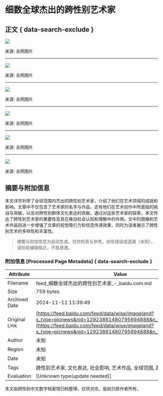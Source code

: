 # 细数全球杰出的跨性别艺术家

## 正文 { data-search-exclude }


![](https://ss0.baidu.com/6ONWsjip0QIZ8tyhnq/it/u=4289883810,961102849&fm=170&s=3A365B8440436EFC1A806054030050EA&w=610&h=767&img.JPEG)

来源: 全网图片

---

![](https://gss0.bdstatic.com/5bd1bjqh_Q23odCf/static/recdetail/img/ct_default.png)

来源: 全网图片

---

![](https://gss0.bdstatic.com/5bd1bjqh_Q23odCf/static/recdetail/img/ct_default.png)

来源: 全网图片

---

![](https://gss0.bdstatic.com/5bd1bjqh_Q23odCf/static/recdetail/img/ct_default.png)

来源: 全网图片

---

![](https://gss0.bdstatic.com/5bd1bjqh_Q23odCf/static/recdetail/img/ct_default.png)

来源: 全网图片

---

![](https://gss0.bdstatic.com/5bd1bjqh_Q23odCf/static/recdetail/img/ct_default.png)

来源: 全网图片
<!-- tcd_original_link https://feed.baidu.com/feed/data/wise/imageland?s_type=picnews&nid=12923861480795694888&n_type=-1&p_from=4 -->
## 摘要与附加信息

<!-- tcd_abstract -->
本文详尽列举了全球范围内杰出的跨性别艺术家，介绍了他们在艺术领域的成就和影响。文章中不仅包含了艺术家的名字与作品，还有他们在艺术创作中所面临的挑战与突破，以及对跨性别群体文化表达的贡献。通过对这些艺术家的探索，本文传达了跨性别艺术家的重要性及其在推动社会认知和理解中的作用。文中的图像和艺术作品则进一步增强了文章的视觉吸引力和信息传递效果，同时为读者展示了跨性别艺术的多样性和丰富性。
<!-- tcd_abstract_end -->

> 摘要与附加信息为自动生成，仅供检索与参考。如有错误或遗漏（未知），请协助编辑指正，不胜感激。

### 附加信息 [Processed Page Metadata] { data-search-exclude }

| Attribute       | Value                                  |
|-----------------|----------------------------------------|
| Filename        | feed_细数全球杰出的跨性别艺术家_-_baidu.com.md                             |
| Size            | 759 bytes                           |
| Archived Date   | 2024-11-12 11:39:49                             |
| Original Link   | [https://feed.baidu.com/feed/data/wise/imageland?s_type=picnews&nid=12923861480795694888&n_type=-1&p_from=4](https://feed.baidu.com/feed/data/wise/imageland?s_type=picnews&nid=12923861480795694888&n_type=-1&p_from=4)                       |
| Author          | 未知                               |
| Region          | 未知                               |
| Date            | 未知                                 |
| Tags            | 跨性别艺术家, 文化表达, 社会影响, 艺术作品, 全球范围, 跨性别, 艺术                                 |
| Evaluation            | [Unknown type(update needed)]                                 |
<!-- tcd_table_end -->

本文由跨性别中文数字档案馆归档整理，仅供浏览。版权归原作者所有。

